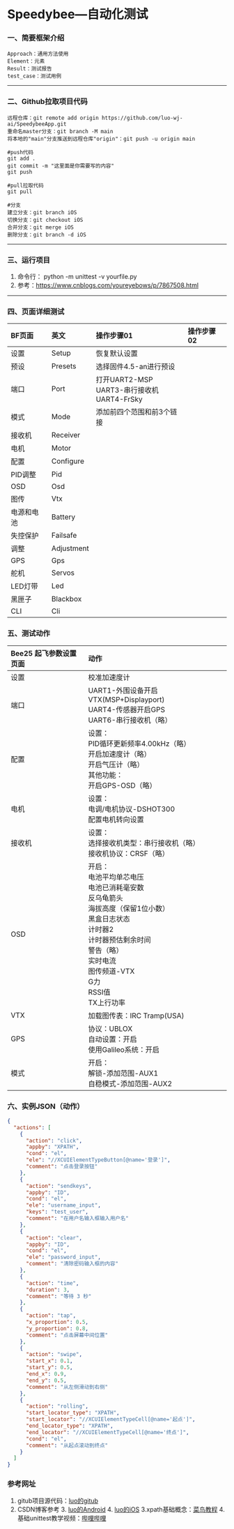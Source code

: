 # Speedybee—自动化测试

### 一、简要框架介绍
```
Approach：通用方法使用
Element：元素
Result：测试报告
test_case：测试用例
```
---
### 二、Github拉取项目代码
```
远程仓库：git remote add origin https://github.com/luo-wj-ai/SpeedybeeApp.git
重命名master分支：git branch -M main
将本地的"main"分支推送到远程仓库"origin"：git push -u origin main

#push代码
git add .
git commit -m "这里面是你需要写的内容"
git push

#pull拉取代码
git pull

#分支
建立分支：git branch iOS
切换分支：git checkout iOS
合并分支：git merge iOS
删除分支：git branch -d iOS
```
---
### 三、运行项目
1. 命令行： python -m unittest -v yourfile.py
2. 参考：https://www.cnblogs.com/youreyebows/p/7867508.html
---
### 四、页面详细测试
| BF页面  | 英文         | 操作步骤01                                      | 操作步骤02 |
|:------|:-----------|:--------------------------------------------|:-----------|
| 设置    | Setup      | 恢复默认设置                                      |            |
| 预设    | Presets    | 选择固件4.5-an进行预设                               |            |
| 端口    | Port       | 打开UART2-MSP<br/>UART3-串行接收机<br/>UART4-FrSky |            |
| 模式    | Mode       | 添加前四个范围和前3个链接                               |            |
| 接收机   | Receiver   |                                             |            |
| 电机    | Motor      |                                             |            |
| 配置    | Configure  |                                             |            |
| PID调整 | Pid        |                                             |            |
| OSD   | Osd        |                                             |            |
| 图传    | Vtx        |                                             |            |
| 电源和电池 | Battery    |                                             |            |
| 失控保护  | Failsafe   |                                             |            |
| 调整    | Adjustment |                                             |            |
| GPS   | Gps        |                                             |            |
| 舵机    | Servos     |                                             |            |
| LED灯带 | Led        |                                             |            |
| 黑匣子   | Blackbox   |                                             |            |
| CLI   | Cli        |                                             |            |

### 五、测试动作

| Bee25 起飞参数设置页面 | 动作                                                         |
| :--------------------- | :----------------------------------------------------------- |
| 设置                   | 校准加速度计                                                 |
| 端口                   | UART1-外围设备开启VTX(MSP+Displayport)<br>UART4-传感器开启GPS<br>UART6-串行接收机（略） |
| 配置                   | 设置：<br>PID循环更新频率4.00kHz（略）<br>开启加速度计（略）<br>开启气压计（略）<br>其他功能：<br>开启GPS-OSD（略） |
| 电机                   | 设置：<br>电调/电机协议-DSHOT300<br>配置电机转向设置         |
| 接收机                 | 设置：<br>选择接收机类型：串行接收机（略）<br>接收机协议：CRSF（略） |
| OSD  | 开启：<br>电池平均单芯电压<br>电池已消耗毫安数<br>反乌龟箭头<br>海拔高度（保留1位小数）<br>黑盒日志状态<br>计时器2<br>计时器预估剩余时间<br>警告（略）<br>实时电流<br>图传频道-VTX<br>G力<br>RSSI值<br>TX上行功率 |
| VTX                    | 加载图传表：IRC Tramp(USA)                                   |
| GPS                    | 协议：UBLOX<br>自动设置：开启<br>使用Galileo系统：开启       |
| 模式                   | 开启：<br>解锁-添加范围-AUX1<br>自稳模式-添加范围-AUX2       |
### 六、实例JSON（动作）

~~~json
{
  "actions": [
    {
      "action": "click",
      "appby": "XPATH",
      "cond": "el",
      "ele": "//XCUIElementTypeButton[@name='登录']",
      "comment": "点击登录按钮"
    },
    {
      "action": "sendkeys",
      "appby": "ID",
      "cond": "el",
      "ele": "username_input",
      "keys": "test_user",
      "comment": "在用户名输入框输入用户名"
    },
    {
      "action": "clear",
      "appby": "ID",
      "cond": "el",
      "ele": "password_input",
      "comment": "清除密码输入框的内容"
    },
    {
      "action": "time",
      "duration": 3,
      "comment": "等待 3 秒"
    },
    {
      "action": "tap",
      "x_proportion": 0.5,
      "y_proportion": 0.8,
      "comment": "点击屏幕中间位置"
    },
    {
      "action": "swipe",
      "start_x": 0.1,
      "start_y": 0.5,
      "end_x": 0.9,
      "end_y": 0.5,
      "comment": "从左侧滑动到右侧"
    },
    {
      "action": "rolling",
      "start_locator_type": "XPATH",
      "start_locator": "//XCUIElementTypeCell[@name='起点']",
      "end_locator_type": "XPATH",
      "end_locator": "//XCUIElementTypeCell[@name='终点']",
      "cond": "el",
      "comment": "从起点滚动到终点"
    }
  ]
}

~~~
### 参考网址
1. gitub项目源代码：[luo的gitub](https://github.com/luo-wj-ai/SpeedybeeApp)
2. CSDN博客参考
   3. [luo的Android](https://blog.csdn.net/Luoweijie42/article/details/140212378?csdn_share_tail=%7B%22type%22%3A%22blog%22%2C%22rType%22%3A%22article%22%2C%22rId%22%3A%22140212378%22%2C%22source%22%3A%22Luoweijie42%22%7D)
   4. [luo的iOS](https://blog.csdn.net/Luoweijie42/article/details/140344444)
   3.xpath基础概念：[菜鸟教程](https://www.runoob.com/xpath/xpath-syntax.html)
   4.基础unittest教学视频：[哔哩哔哩](【2023最新UnitTest自动化测试框架和unittest数据驱动实战讲解】https://www.bilibili.com/video/BV1AT41167wv?p=5&vd_source=f1420afe1b941d0191a7f686b3a2f85c)
